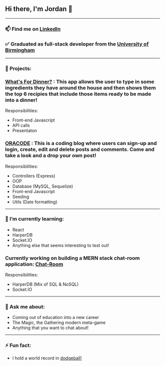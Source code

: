 ## Hi there, I'm Jordan 👋

***

### 📫 Find me on [LinkedIn](https://www.linkedin.com/in/jordan-gibbs-33b3a5265/)

### ✅ Graduated as full-stack developer from the [University of Birmingham](https://www.birmingham.ac.uk/postgraduate/courses/cpd/coding-boot-camp.aspx)

***

### 🔭 Projects:

### [What's For Dinner?](https://github.com/gibbo3433/What-s-For-Dinner-) : This app allows the user to type in some ingredients they have around the house and then shows them the top 6 recipies that include those items ready to be made into a dinner!
Responsibilities:
 - Front-end Javascript 
 - API calls
 - Presentaton

### [ORACODE](https://github.com/gibbo3433/coding-blog) : This is a coding blog where users can sign-up and login, create, edit and delete posts and comments. Come and take a look and a drop your own post!
Responsibilities:
 - Controllers (Express)
 - OOP
 - Database (MySQL, Sequelize)
 - Front-end Javascript
 - Seeding
 - Utils (Date formatting) 

***

### 🌱 I’m currently learning:

- React
- HarperDB
- Socket.IO
- Anything else that seems interesting to test out!

### Currently working on building a MERN stack chat-room application: [Chat-Room](https://github.com/gibbo3433/chat-room)
Responsibilities:
 - HarperDB (Mix of SQL & NoSQL)
 - Socket.IO

***

### 💬 Ask me about:

- Coming out of education into a new career 
- The Magic, the Gathering modern meta-game
- Anything that you want to chat about!

***

### ⚡ Fun fact:

- I hold a world record in [dodgeball!](https://sportstraider.wordpress.com/2013/01/10/more-photos-from-the-dodgeball-world-record-event/) 



<!--
**gibbo3433/gibbo3433** is a ✨ _special_ ✨ repository because its `README.md` (this file) appears on your GitHub profile.

Here are some ideas to get you started:

- 🔭 I’m currently working on ...
- 🌱 I’m currently learning ...
- 👯 I’m looking to collaborate on ...
- 🤔 I’m looking for help with ...
- 💬 Ask me about ...
- 📫 How to reach me: ...
- 😄 Pronouns: ...
- ⚡ Fun fact: ...
-->
